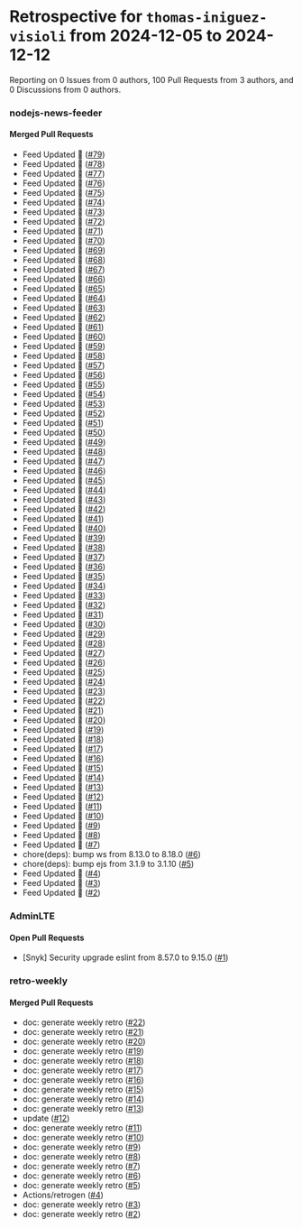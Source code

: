 # Retrospective for `thomas-iniguez-visioli` from 2024-12-05 to 2024-12-12

Reporting on 0 Issues from 0 authors, 100 Pull Requests from 3 authors, and 0 Discussions from 0 authors.


### nodejs-news-feeder

#### Merged Pull Requests

- Feed Updated 🍿 ([#79](https://github.com/thomas-iniguez-visioli/nodejs-news-feeder/pull/79))
- Feed Updated 🍿 ([#78](https://github.com/thomas-iniguez-visioli/nodejs-news-feeder/pull/78))
- Feed Updated 🍿 ([#77](https://github.com/thomas-iniguez-visioli/nodejs-news-feeder/pull/77))
- Feed Updated 🍿 ([#76](https://github.com/thomas-iniguez-visioli/nodejs-news-feeder/pull/76))
- Feed Updated 🍿 ([#75](https://github.com/thomas-iniguez-visioli/nodejs-news-feeder/pull/75))
- Feed Updated 🍿 ([#74](https://github.com/thomas-iniguez-visioli/nodejs-news-feeder/pull/74))
- Feed Updated 🍿 ([#73](https://github.com/thomas-iniguez-visioli/nodejs-news-feeder/pull/73))
- Feed Updated 🍿 ([#72](https://github.com/thomas-iniguez-visioli/nodejs-news-feeder/pull/72))
- Feed Updated 🍿 ([#71](https://github.com/thomas-iniguez-visioli/nodejs-news-feeder/pull/71))
- Feed Updated 🍿 ([#70](https://github.com/thomas-iniguez-visioli/nodejs-news-feeder/pull/70))
- Feed Updated 🍿 ([#69](https://github.com/thomas-iniguez-visioli/nodejs-news-feeder/pull/69))
- Feed Updated 🍿 ([#68](https://github.com/thomas-iniguez-visioli/nodejs-news-feeder/pull/68))
- Feed Updated 🍿 ([#67](https://github.com/thomas-iniguez-visioli/nodejs-news-feeder/pull/67))
- Feed Updated 🍿 ([#66](https://github.com/thomas-iniguez-visioli/nodejs-news-feeder/pull/66))
- Feed Updated 🍿 ([#65](https://github.com/thomas-iniguez-visioli/nodejs-news-feeder/pull/65))
- Feed Updated 🍿 ([#64](https://github.com/thomas-iniguez-visioli/nodejs-news-feeder/pull/64))
- Feed Updated 🍿 ([#63](https://github.com/thomas-iniguez-visioli/nodejs-news-feeder/pull/63))
- Feed Updated 🍿 ([#62](https://github.com/thomas-iniguez-visioli/nodejs-news-feeder/pull/62))
- Feed Updated 🍿 ([#61](https://github.com/thomas-iniguez-visioli/nodejs-news-feeder/pull/61))
- Feed Updated 🍿 ([#60](https://github.com/thomas-iniguez-visioli/nodejs-news-feeder/pull/60))
- Feed Updated 🍿 ([#59](https://github.com/thomas-iniguez-visioli/nodejs-news-feeder/pull/59))
- Feed Updated 🍿 ([#58](https://github.com/thomas-iniguez-visioli/nodejs-news-feeder/pull/58))
- Feed Updated 🍿 ([#57](https://github.com/thomas-iniguez-visioli/nodejs-news-feeder/pull/57))
- Feed Updated 🍿 ([#56](https://github.com/thomas-iniguez-visioli/nodejs-news-feeder/pull/56))
- Feed Updated 🍿 ([#55](https://github.com/thomas-iniguez-visioli/nodejs-news-feeder/pull/55))
- Feed Updated 🍿 ([#54](https://github.com/thomas-iniguez-visioli/nodejs-news-feeder/pull/54))
- Feed Updated 🍿 ([#53](https://github.com/thomas-iniguez-visioli/nodejs-news-feeder/pull/53))
- Feed Updated 🍿 ([#52](https://github.com/thomas-iniguez-visioli/nodejs-news-feeder/pull/52))
- Feed Updated 🍿 ([#51](https://github.com/thomas-iniguez-visioli/nodejs-news-feeder/pull/51))
- Feed Updated 🍿 ([#50](https://github.com/thomas-iniguez-visioli/nodejs-news-feeder/pull/50))
- Feed Updated 🍿 ([#49](https://github.com/thomas-iniguez-visioli/nodejs-news-feeder/pull/49))
- Feed Updated 🍿 ([#48](https://github.com/thomas-iniguez-visioli/nodejs-news-feeder/pull/48))
- Feed Updated 🍿 ([#47](https://github.com/thomas-iniguez-visioli/nodejs-news-feeder/pull/47))
- Feed Updated 🍿 ([#46](https://github.com/thomas-iniguez-visioli/nodejs-news-feeder/pull/46))
- Feed Updated 🍿 ([#45](https://github.com/thomas-iniguez-visioli/nodejs-news-feeder/pull/45))
- Feed Updated 🍿 ([#44](https://github.com/thomas-iniguez-visioli/nodejs-news-feeder/pull/44))
- Feed Updated 🍿 ([#43](https://github.com/thomas-iniguez-visioli/nodejs-news-feeder/pull/43))
- Feed Updated 🍿 ([#42](https://github.com/thomas-iniguez-visioli/nodejs-news-feeder/pull/42))
- Feed Updated 🍿 ([#41](https://github.com/thomas-iniguez-visioli/nodejs-news-feeder/pull/41))
- Feed Updated 🍿 ([#40](https://github.com/thomas-iniguez-visioli/nodejs-news-feeder/pull/40))
- Feed Updated 🍿 ([#39](https://github.com/thomas-iniguez-visioli/nodejs-news-feeder/pull/39))
- Feed Updated 🍿 ([#38](https://github.com/thomas-iniguez-visioli/nodejs-news-feeder/pull/38))
- Feed Updated 🍿 ([#37](https://github.com/thomas-iniguez-visioli/nodejs-news-feeder/pull/37))
- Feed Updated 🍿 ([#36](https://github.com/thomas-iniguez-visioli/nodejs-news-feeder/pull/36))
- Feed Updated 🍿 ([#35](https://github.com/thomas-iniguez-visioli/nodejs-news-feeder/pull/35))
- Feed Updated 🍿 ([#34](https://github.com/thomas-iniguez-visioli/nodejs-news-feeder/pull/34))
- Feed Updated 🍿 ([#33](https://github.com/thomas-iniguez-visioli/nodejs-news-feeder/pull/33))
- Feed Updated 🍿 ([#32](https://github.com/thomas-iniguez-visioli/nodejs-news-feeder/pull/32))
- Feed Updated 🍿 ([#31](https://github.com/thomas-iniguez-visioli/nodejs-news-feeder/pull/31))
- Feed Updated 🍿 ([#30](https://github.com/thomas-iniguez-visioli/nodejs-news-feeder/pull/30))
- Feed Updated 🍿 ([#29](https://github.com/thomas-iniguez-visioli/nodejs-news-feeder/pull/29))
- Feed Updated 🍿 ([#28](https://github.com/thomas-iniguez-visioli/nodejs-news-feeder/pull/28))
- Feed Updated 🍿 ([#27](https://github.com/thomas-iniguez-visioli/nodejs-news-feeder/pull/27))
- Feed Updated 🍿 ([#26](https://github.com/thomas-iniguez-visioli/nodejs-news-feeder/pull/26))
- Feed Updated 🍿 ([#25](https://github.com/thomas-iniguez-visioli/nodejs-news-feeder/pull/25))
- Feed Updated 🍿 ([#24](https://github.com/thomas-iniguez-visioli/nodejs-news-feeder/pull/24))
- Feed Updated 🍿 ([#23](https://github.com/thomas-iniguez-visioli/nodejs-news-feeder/pull/23))
- Feed Updated 🍿 ([#22](https://github.com/thomas-iniguez-visioli/nodejs-news-feeder/pull/22))
- Feed Updated 🍿 ([#21](https://github.com/thomas-iniguez-visioli/nodejs-news-feeder/pull/21))
- Feed Updated 🍿 ([#20](https://github.com/thomas-iniguez-visioli/nodejs-news-feeder/pull/20))
- Feed Updated 🍿 ([#19](https://github.com/thomas-iniguez-visioli/nodejs-news-feeder/pull/19))
- Feed Updated 🍿 ([#18](https://github.com/thomas-iniguez-visioli/nodejs-news-feeder/pull/18))
- Feed Updated 🍿 ([#17](https://github.com/thomas-iniguez-visioli/nodejs-news-feeder/pull/17))
- Feed Updated 🍿 ([#16](https://github.com/thomas-iniguez-visioli/nodejs-news-feeder/pull/16))
- Feed Updated 🍿 ([#15](https://github.com/thomas-iniguez-visioli/nodejs-news-feeder/pull/15))
- Feed Updated 🍿 ([#14](https://github.com/thomas-iniguez-visioli/nodejs-news-feeder/pull/14))
- Feed Updated 🍿 ([#13](https://github.com/thomas-iniguez-visioli/nodejs-news-feeder/pull/13))
- Feed Updated 🍿 ([#12](https://github.com/thomas-iniguez-visioli/nodejs-news-feeder/pull/12))
- Feed Updated 🍿 ([#11](https://github.com/thomas-iniguez-visioli/nodejs-news-feeder/pull/11))
- Feed Updated 🍿 ([#10](https://github.com/thomas-iniguez-visioli/nodejs-news-feeder/pull/10))
- Feed Updated 🍿 ([#9](https://github.com/thomas-iniguez-visioli/nodejs-news-feeder/pull/9))
- Feed Updated 🍿 ([#8](https://github.com/thomas-iniguez-visioli/nodejs-news-feeder/pull/8))
- Feed Updated 🍿 ([#7](https://github.com/thomas-iniguez-visioli/nodejs-news-feeder/pull/7))
- chore(deps): bump ws from 8.13.0 to 8.18.0 ([#6](https://github.com/thomas-iniguez-visioli/nodejs-news-feeder/pull/6))
- chore(deps): bump ejs from 3.1.9 to 3.1.10 ([#5](https://github.com/thomas-iniguez-visioli/nodejs-news-feeder/pull/5))
- Feed Updated 🍿 ([#4](https://github.com/thomas-iniguez-visioli/nodejs-news-feeder/pull/4))
- Feed Updated 🍿 ([#3](https://github.com/thomas-iniguez-visioli/nodejs-news-feeder/pull/3))
- Feed Updated 🍿 ([#2](https://github.com/thomas-iniguez-visioli/nodejs-news-feeder/pull/2))

### AdminLTE

#### Open Pull Requests

- [Snyk] Security upgrade eslint from 8.57.0 to 9.15.0 ([#1](https://github.com/thomas-iniguez-visioli/AdminLTE/pull/1))

### retro-weekly

#### Merged Pull Requests

- doc: generate weekly retro ([#22](https://github.com/thomas-iniguez-visioli/retro-weekly/pull/22))
- doc: generate weekly retro ([#21](https://github.com/thomas-iniguez-visioli/retro-weekly/pull/21))
- doc: generate weekly retro ([#20](https://github.com/thomas-iniguez-visioli/retro-weekly/pull/20))
- doc: generate weekly retro ([#19](https://github.com/thomas-iniguez-visioli/retro-weekly/pull/19))
- doc: generate weekly retro ([#18](https://github.com/thomas-iniguez-visioli/retro-weekly/pull/18))
- doc: generate weekly retro ([#17](https://github.com/thomas-iniguez-visioli/retro-weekly/pull/17))
- doc: generate weekly retro ([#16](https://github.com/thomas-iniguez-visioli/retro-weekly/pull/16))
- doc: generate weekly retro ([#15](https://github.com/thomas-iniguez-visioli/retro-weekly/pull/15))
- doc: generate weekly retro ([#14](https://github.com/thomas-iniguez-visioli/retro-weekly/pull/14))
- doc: generate weekly retro ([#13](https://github.com/thomas-iniguez-visioli/retro-weekly/pull/13))
- update ([#12](https://github.com/thomas-iniguez-visioli/retro-weekly/pull/12))
- doc: generate weekly retro ([#11](https://github.com/thomas-iniguez-visioli/retro-weekly/pull/11))
- doc: generate weekly retro ([#10](https://github.com/thomas-iniguez-visioli/retro-weekly/pull/10))
- doc: generate weekly retro ([#9](https://github.com/thomas-iniguez-visioli/retro-weekly/pull/9))
- doc: generate weekly retro ([#8](https://github.com/thomas-iniguez-visioli/retro-weekly/pull/8))
- doc: generate weekly retro ([#7](https://github.com/thomas-iniguez-visioli/retro-weekly/pull/7))
- doc: generate weekly retro ([#6](https://github.com/thomas-iniguez-visioli/retro-weekly/pull/6))
- doc: generate weekly retro ([#5](https://github.com/thomas-iniguez-visioli/retro-weekly/pull/5))
- Actions/retrogen ([#4](https://github.com/thomas-iniguez-visioli/retro-weekly/pull/4))
- doc: generate weekly retro ([#3](https://github.com/thomas-iniguez-visioli/retro-weekly/pull/3))
- doc: generate weekly retro ([#2](https://github.com/thomas-iniguez-visioli/retro-weekly/pull/2))